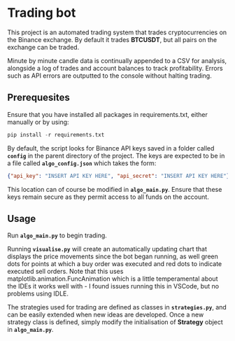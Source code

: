 # Trading bot

This project is an automated trading system that trades cryptocurrencies on the Binance exchange. By default it trades **BTCUSDT**, but all pairs on the exchange can be traded.

Minute by minute candle data is continually appended to a CSV for analysis, alongside a log of trades and account balances to track profitability. Errors such as API errors are outputted to the console without halting trading.


## Prerequesites

Ensure that you have installed all packages in requirements.txt, either manually or by using:

```python
pip install -r requirements.txt
```

By default, the script looks for Binance API keys saved in a folder called **`config`** in the parent directory of the project. The keys are expected to be in a file called **`algo_config.json`**  which takes the form:

```json
{"api_key": "INSERT API KEY HERE", "api_secret": "INSERT API KEY HERE"}
```

This location can of course be modified in **`algo_main.py`**. Ensure that these keys remain secure as they permit access to all funds on the account.

## Usage

Run **`algo_main.py`** to begin trading.

Running **`visualise.py`** will create an automatically updating chart that displays the price movements since the bot began running, as well green dots for points at which a buy order was executed and red dots to indicate executed sell orders. Note that this uses matplotlib.animation.FuncAnimation which is a little temperamental about the IDEs it  works well with - I found issues running this in VSCode, but no problems using IDLE.

The strategies used for trading are defined as classes in **`strategies.py`**, and can be easily extended when new ideas are developed. Once a new strategy class is defined, simply modify the initialisation of **Strategy** object in **`algo_main.py`**.